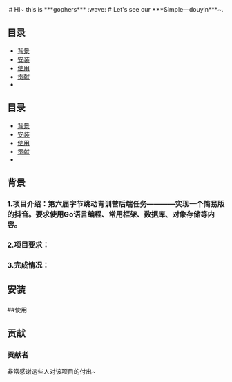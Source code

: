 <div align=center>
# Hi~ this is ***gophers*** :wave:
# Let's see our ***Simple—douyin***~.
  </div>

## 目录
- [背景](#背景)
- [安装](#安装)
- [使用](#使用)
- [贡献](#贡献)
- 

<!-- Introduction -->
## 目录
- [背景](#背景)
- [安装](#安装)
- [使用](#使用)
- [贡献](#贡献)
- 

## 背景
### 1.项目介绍：第六届字节跳动青训营后端任务————实现一个简易版的抖音。要求使用Go语言编程、常用框架、数据库、对象存储等内容。
### 2.项目要求：
### 3.完成情况：

## 安装
###

##使用
###

## 贡献
### 贡献者
非常感谢这些人对该项目的付出~
